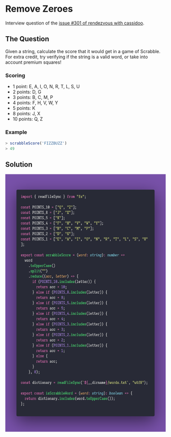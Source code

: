 # Remove Zeroes

Interview question of the [issue #301 of rendezvous with cassidoo](https://buttondown.email/cassidoo/archive/if-you-really-want-something-you-can-figure-out/).

## The Question

Given a string, calculate the score that it would get in a game of Scrabble. For extra credit, try
verifying if the string is a valid word, or take into account premium squares!

### Scoring

- 1 point: E, A, I, O, N, R, T, L, S, U
- 2 points: D, G
- 3 points: B, C, M, P
- 4 points: F, H, V, W, Y
- 5 points: K
- 8 points: J, X
- 10 points: Q, Z

### Example

```js
> scrabbleScore('FIZZBUZZ')
> 49
```

## Solution

![Code Polaroid](./code-screenshot.png)
